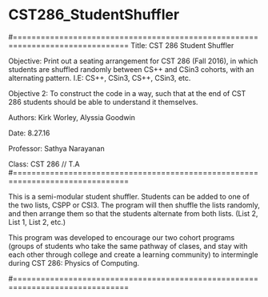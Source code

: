 # CST286_StudentShuffler
#===============================================================================
Title:        CST 286 Student Shuffler

Objective:    Print out a seating arrangement for CST 286 (Fall 2016), in which 
                students are shuffled randomly between CS++ and CSin3 cohorts, with 
                an alternating pattern. I.E: CS++, CSin3, CS++, CSin3, etc.

Objective 2:  To construct the code in a way, such that at the end of CST 286
                students should be able to understand it themselves.

Authors:       Kirk Worley, Alyssia Goodwin

Date:         8.27.16

Professor:    Sathya Narayanan

Class:        CST 286 // T.A
#===============================================================================

This is a semi-modular student shuffler. Students can be added to one of the two lists,
CSPP or CSI3. The program will then shuffle the lists randomly, and then arrange them so
that the students alternate from both lists. (List 2, List 1, List 2, etc.)

This program was developed to encourage our two cohort programs (groups of students who
take the same pathway of clases, and stay with each other through college and create a
learning community) to intermingle during CST 286: Physics of Computing.

#===============================================================================
